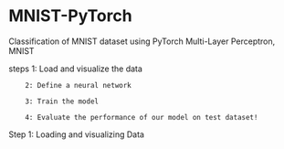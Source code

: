 # MNIST-PyTorch
Classification of MNIST dataset using PyTorch
  Multi-Layer Perceptron, MNIST
  
  steps 1: Load and visualize the data
  
        2: Define a neural network
        
        3: Train the model
        
        4: Evaluate the performance of our model on test dataset!

Step 1: Loading and visualizing Data

